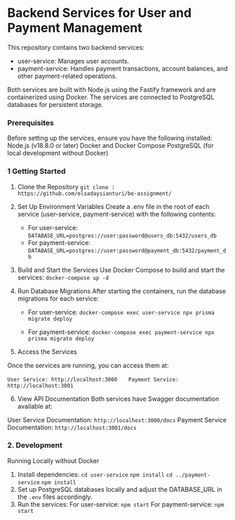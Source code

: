 # Backend Services for User and Payment Management

This repository contains two backend services:<br/>

- user-service: Manages user accounts.
- payment-service: Handles payment transactions, account balances, and other payment-related operations.

Both services are built with Node.js using the Fastify framework and are containerized using Docker. 
The services are connected to PostgreSQL databases for persistent storage.

### Prerequisites
Before setting up the services, ensure you have the following installed:
Node.js (v18.8.0 or later) 
Docker and Docker Compose
PostgreSQL (for local development without Docker)

### 1 Getting Started
1. Clone the Repository
  `git clone : https://github.com/elsadaysianturi/be-assignment/`

2. Set Up Environment Variables
Create a .env file in the root of each service (user-service, payment-service) with the following contents:
      - For user-service:
`DATABASE_URL=postgres://user:password@users_db:5432/users_db `
      - For payment-service:
`DATABASE_URL=postgres://user:password@payment_db:5432/payment_db`
3. Build and Start the Services
Use Docker Compose to build and start the services:
`docker-compose up -d`
4. Run Database Migrations
After starting the containers, run the database migrations for each service:
      - For user-service:
`docker-compose exec user-service npx prisma migrate deploy`

   -  For payment-service:
`docker-compose exec payment-service npx prisma migrate deploy`

5. Access the Services

Once the services are running, you can access them at:

   `User Service: http://localhost:3000   `
   `Payment Service: http://localhost:3001   `

6. View API Documentation
Both services have Swagger documentation available at:

User Service Documentation: `http://localhost:3000/docs`
Payment Service Documentation: `http://localhost:3001/docs`

### 2. Development
Running Locally without Docker
1. Install dependencies:
`cd user-service`
`npm install`
`cd ../payment-service`
`npm install`
2. Set up PostgreSQL databases locally and adjust the DATABASE_URL in the `.env` files accordingly.
3. Run the services:
For user-service:
`npm start`
For payment-service:
`npm start`

